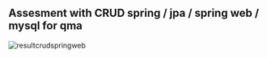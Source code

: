 <h2>Assesment with CRUD spring / jpa / spring web / mysql for qma</h2>

![resultcrudspringweb](https://github.com/user-attachments/assets/009648ab-0f6c-4a37-93c7-270268a5cea7)
